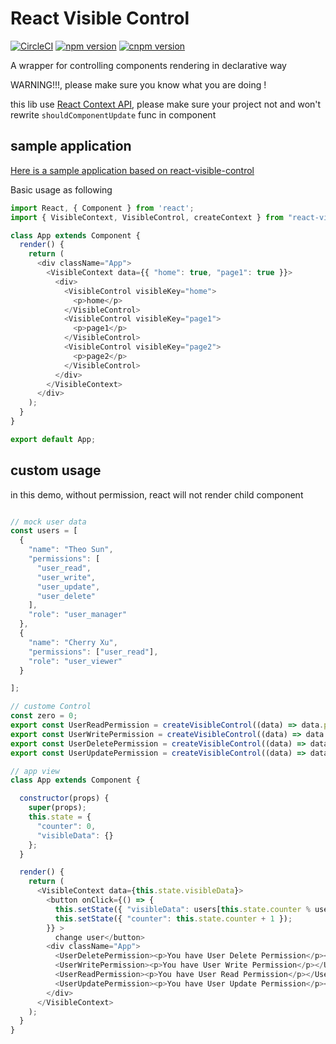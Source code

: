 # React Visible Control

[![CircleCI](https://circleci.com/gh/Soontao/react-visible-control.svg?style=svg)](https://circleci.com/gh/Soontao/react-visible-control) [![npm version](https://badge.fury.io/js/react-visible-control.svg)](https://badge.fury.io/js/react-visible-control) [![cnpm version](https://npm.taobao.org/badge/v/react-visible-control.svg?style=flat-square)](https://npm.taobao.org/package/react-visible-control)

A wrapper for controlling components rendering in declarative way

WARNING!!!, please make sure you know what you are doing !

this lib use [React Context API](https://doc.react-china.org/docs/context.html), please make sure your project not and won't rewrite `shouldComponentUpdate` func in component

## sample application

[Here is a sample application based on react-visible-control](https://github.com/Soontao/react-visible-control-sample)

Basic usage as following

```javascript
import React, { Component } from 'react';
import { VisibleContext, VisibleControl, createContext } from "react-visible-control";

class App extends Component {
  render() {
    return (
      <div className="App">
        <VisibleContext data={{ "home": true, "page1": true }}>
          <div>
            <VisibleControl visibleKey="home">
              <p>home</p>
            </VisibleControl>
            <VisibleControl visibleKey="page1">
              <p>page1</p>
            </VisibleControl>
            <VisibleControl visibleKey="page2">
              <p>page2</p>
            </VisibleControl>
          </div>
        </VisibleContext>
      </div>
    );
  }
}

export default App;
```

## custom usage

in this demo, without permission, react will not render child component

```javascript

// mock user data
const users = [
  {
    "name": "Theo Sun",
    "permissions": [
      "user_read",
      "user_write",
      "user_update",
      "user_delete"
    ],
    "role": "user_manager"
  },
  {
    "name": "Cherry Xu",
    "permissions": ["user_read"],
    "role": "user_viewer"
  }

];

// custome Control
const zero = 0;
export const UserReadPermission = createVisibleControl((data) => data.permissions && data.permissions.indexOf("user_read") >= zero);
export const UserWritePermission = createVisibleControl((data) => data.permissions && data.permissions.indexOf("user_write") >= zero);
export const UserDeletePermission = createVisibleControl((data) => data.permissions && data.permissions.indexOf("user_delete") >= zero);
export const UserUpdatePermission = createVisibleControl((data) => data.permissions && data.permissions.indexOf("user_update") >= zero);

// app view
class App extends Component {

  constructor(props) {
    super(props);
    this.state = {
      "counter": 0,
      "visibleData": {}
    };
  }

  render() {
    return (
      <VisibleContext data={this.state.visibleData}>
        <button onClick={() => {
          this.setState({ "visibleData": users[this.state.counter % users.length] });
          this.setState({ "counter": this.state.counter + 1 });
        }} >
          change user</button>
        <div className="App">
          <UserDeletePermission><p>You have User Delete Permission</p></UserDeletePermission>
          <UserWritePermission><p>You have User Write Permission</p></UserWritePermission>
          <UserReadPermission><p>You have User Read Permission</p></UserReadPermission>
          <UserUpdatePermission><p>You have User Update Permission</p></UserUpdatePermission>
        </div>
      </VisibleContext>
    );
  }
}
```

